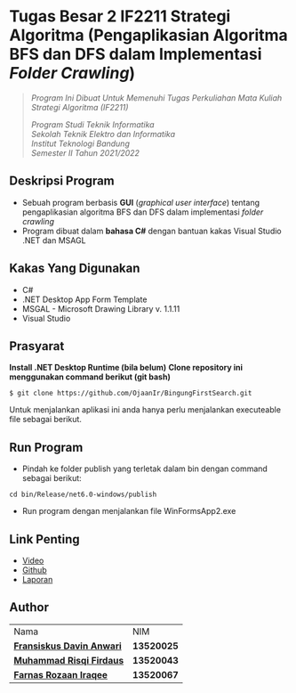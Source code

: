 # Tugas Besar 2 IF2211 Strategi Algoritma (Pengaplikasian Algoritma BFS dan DFS dalam Implementasi _Folder Crawling_)
> _Program Ini Dibuat Untuk Memenuhi Tugas Perkuliahan Mata Kuliah Strategi Algoritma (IF2211)_ <br/>
>
> _Program Studi Teknik Informatika <br/>
> Sekolah Teknik Elektro dan Informatika <br/>
> Institut Teknologi Bandung <br/>
> Semester II Tahun 2021/2022 <br/>_

## Deskripsi Program
- Sebuah program berbasis **GUI** (_graphical user interface_) tentang pengaplikasian algoritma BFS dan DFS dalam implementasi _folder crawling_
- Program dibuat dalam **bahasa C#** dengan bantuan kakas Visual Studio .NET dan MSAGL

## Kakas Yang Digunakan
- C# 
- .NET Desktop App Form Template
- MSGAL - Microsoft Drawing Library v. 1.1.11
- Visual Studio

## Prasyarat
**Install .NET Desktop Runtime (bila belum)**
**Clone repository ini menggunakan command berikut (git bash)**
```
$ git clone https://github.com/OjaanIr/BingungFirstSearch.git
```
Untuk menjalankan aplikasi ini anda hanya perlu menjalankan executeable file sebagai berikut.

## Run Program

- Pindah ke folder publish yang terletak dalam bin dengan command sebagai berikut:
```
cd bin/Release/net6.0-windows/publish
```

- Run program dengan menjalankan file WinFormsApp2.exe

## Link Penting
- [Video](https://www.youtube.com/watch?v=aPQZ0sCv-Gw)
- [Github](https://github.com/OjaanIr/BingungFirstSearch)
- [Laporan](https://itbdsti-my.sharepoint.com/:w:/g/personal/13520025_mahasiswa_itb_ac_id/EQJ4N9mk2h1OiPou0rqVYw0BpLned-uH6GYpYAMRzU4MQw?rtime=MYYdFl0O2kg)

## Author
<table>
  <tr>
    <td> Nama </td>
    <td> NIM </td>
  </tr>
  <tr>
    <td><a href="https://github.com/fdavin"><b>Fransiskus Davin Anwari</b></a></td>
    <td><b>13520025</b></td>
  </tr>
  <tr>
    <td><a href="https://github.com/mrfirdauss-20"><b>Muhammad Risqi Firdaus</b></a></td>
    <td><b>13520043</b></td>
  </tr>
  </tr>
  <tr>
    <td><a href="https://github.com/OjaanIr"><b>Farnas Rozaan Iraqee</b></a></td>
    <td><b>13520067</b></td>
  </tr>
</table>

